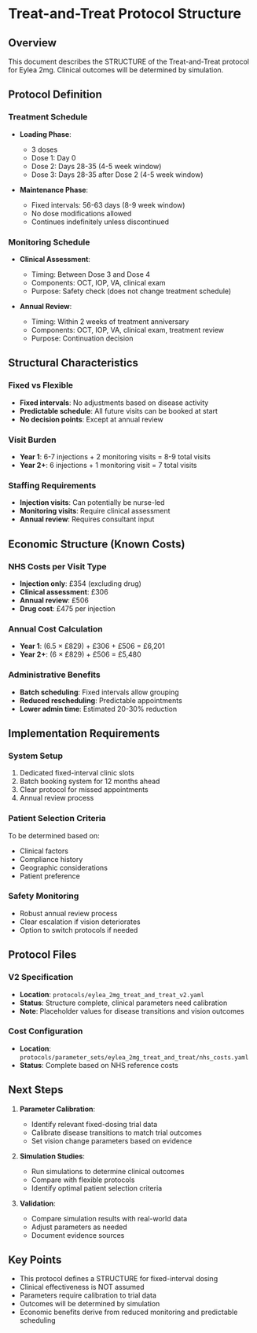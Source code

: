 # Treat-and-Treat Protocol Structure

## Overview

This document describes the STRUCTURE of the Treat-and-Treat protocol for Eylea 2mg. Clinical outcomes will be determined by simulation.

## Protocol Definition

### Treatment Schedule
- **Loading Phase**: 
  - 3 doses
  - Dose 1: Day 0
  - Dose 2: Days 28-35 (4-5 week window)
  - Dose 3: Days 28-35 after Dose 2 (4-5 week window)
  
- **Maintenance Phase**: 
  - Fixed intervals: 56-63 days (8-9 week window)
  - No dose modifications allowed
  - Continues indefinitely unless discontinued

### Monitoring Schedule
- **Clinical Assessment**: 
  - Timing: Between Dose 3 and Dose 4
  - Components: OCT, IOP, VA, clinical exam
  - Purpose: Safety check (does not change treatment schedule)

- **Annual Review**: 
  - Timing: Within 2 weeks of treatment anniversary
  - Components: OCT, IOP, VA, clinical exam, treatment review
  - Purpose: Continuation decision

## Structural Characteristics

### Fixed vs Flexible
- **Fixed intervals**: No adjustments based on disease activity
- **Predictable schedule**: All future visits can be booked at start
- **No decision points**: Except at annual review

### Visit Burden
- **Year 1**: 6-7 injections + 2 monitoring visits = 8-9 total visits
- **Year 2+**: 6 injections + 1 monitoring visit = 7 total visits

### Staffing Requirements
- **Injection visits**: Can potentially be nurse-led
- **Monitoring visits**: Require clinical assessment
- **Annual review**: Requires consultant input

## Economic Structure (Known Costs)

### NHS Costs per Visit Type
- **Injection only**: £354 (excluding drug)
- **Clinical assessment**: £306
- **Annual review**: £506
- **Drug cost**: £475 per injection

### Annual Cost Calculation
- **Year 1**: (6.5 × £829) + £306 + £506 = £6,201
- **Year 2+**: (6 × £829) + £506 = £5,480

### Administrative Benefits
- **Batch scheduling**: Fixed intervals allow grouping
- **Reduced rescheduling**: Predictable appointments
- **Lower admin time**: Estimated 20-30% reduction

## Implementation Requirements

### System Setup
1. Dedicated fixed-interval clinic slots
2. Batch booking system for 12 months ahead
3. Clear protocol for missed appointments
4. Annual review process

### Patient Selection Criteria
To be determined based on:
- Clinical factors
- Compliance history
- Geographic considerations
- Patient preference

### Safety Monitoring
- Robust annual review process
- Clear escalation if vision deteriorates
- Option to switch protocols if needed

## Protocol Files

### V2 Specification
- **Location**: `protocols/eylea_2mg_treat_and_treat_v2.yaml`
- **Status**: Structure complete, clinical parameters need calibration
- **Note**: Placeholder values for disease transitions and vision outcomes

### Cost Configuration
- **Location**: `protocols/parameter_sets/eylea_2mg_treat_and_treat/nhs_costs.yaml`
- **Status**: Complete based on NHS reference costs

## Next Steps

1. **Parameter Calibration**: 
   - Identify relevant fixed-dosing trial data
   - Calibrate disease transitions to match trial outcomes
   - Set vision change parameters based on evidence

2. **Simulation Studies**:
   - Run simulations to determine clinical outcomes
   - Compare with flexible protocols
   - Identify optimal patient selection criteria

3. **Validation**:
   - Compare simulation results with real-world data
   - Adjust parameters as needed
   - Document evidence sources

## Key Points

- This protocol defines a STRUCTURE for fixed-interval dosing
- Clinical effectiveness is NOT assumed
- Parameters require calibration to trial data
- Outcomes will be determined by simulation
- Economic benefits derive from reduced monitoring and predictable scheduling